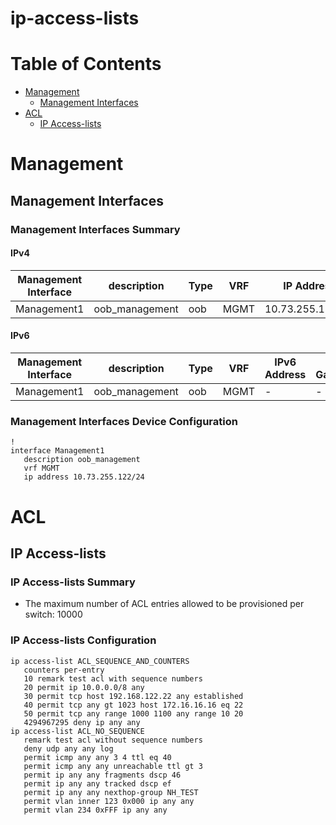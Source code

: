 # ip-access-lists
# Table of Contents

- [Management](#management)
  - [Management Interfaces](#management-interfaces)
- [ACL](#acl)
  - [IP Access-lists](#ip-access-lists)

# Management

## Management Interfaces

### Management Interfaces Summary

#### IPv4

| Management Interface | description | Type | VRF | IP Address | Gateway |
| -------------------- | ----------- | ---- | --- | ---------- | ------- |
| Management1 | oob_management | oob | MGMT | 10.73.255.122/24 | 10.73.255.2 |

#### IPv6

| Management Interface | description | Type | VRF | IPv6 Address | IPv6 Gateway |
| -------------------- | ----------- | ---- | --- | ------------ | ------------ |
| Management1 | oob_management | oob | MGMT | - | - |

### Management Interfaces Device Configuration

```eos
!
interface Management1
   description oob_management
   vrf MGMT
   ip address 10.73.255.122/24
```

# ACL

## IP Access-lists

### IP Access-lists Summary

- The maximum number of ACL entries allowed to be provisioned per switch: 10000

### IP Access-lists Configuration

```eos
ip access-list ACL_SEQUENCE_AND_COUNTERS
   counters per-entry
   10 remark test acl with sequence numbers
   20 permit ip 10.0.0.0/8 any
   30 permit tcp host 192.168.122.22 any established
   40 permit tcp any gt 1023 host 172.16.16.16 eq 22
   50 permit tcp any range 1000 1100 any range 10 20
   4294967295 deny ip any any
ip access-list ACL_NO_SEQUENCE
   remark test acl without sequence numbers
   deny udp any any log
   permit icmp any any 3 4 ttl eq 40
   permit icmp any any unreachable ttl gt 3
   permit ip any any fragments dscp 46
   permit ip any any tracked dscp ef
   permit ip any any nexthop-group NH_TEST
   permit vlan inner 123 0x000 ip any any
   permit vlan 234 0xFFF ip any any
```
